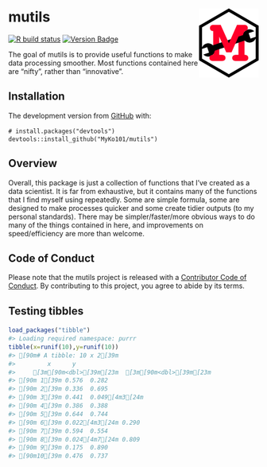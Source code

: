 
<!-- README.md is generated from README.Rmd. Please edit that file -->

# mutils <img src='man/figures/logo.png' align="right" height="138.5" />

<!-- badges: start -->

[![R build
status](https://github.com/MyKo101/mutils/workflows/R-CMD-check/badge.svg)](https://github.com/MyKo101/mutils/actions)
[![Version
Badge](https://img.shields.io/badge/Version-0.0.0.9013-orange.svg)](https://github.com/MyKo101/mutils)

<!-- badges: end -->

The goal of mutils is to provide useful functions to make data
processing smoother. Most functions contained here are “nifty”, rather
than “innovative”.

## Installation

The development version from [GitHub](https://github.com/) with:

    # install.packages("devtools")
    devtools::install_github("MyKo101/mutils")

## Overview

Overall, this package is just a collection of functions that I’ve
created as a data scientist. It is far from exhaustive, but it contains
many of the functions that I find myself using repeatedly. Some are
simple formula, some are designed to make processes quicker and some
create tidier outputs (to my personal standards). There may be
simpler/faster/more obvious ways to do many of the things contained in
here, and improvements on speed/efficiency are more than welcome.

## Code of Conduct

Please note that the mutils project is released with a [Contributor Code
of Conduct](https://michaelbarrowman.co.uk/mutils/CODE_OF_CONDUCT.html).
By contributing to this project, you agree to abide by its terms.

## Testing tibbles

``` r
load_packages("tibble")
#> Loading required namespace: purrr
tibble(x=runif(10),y=runif(10))
#> [90m# A tibble: 10 x 2[39m
#>         x      y
#>     [3m[90m<dbl>[39m[23m  [3m[90m<dbl>[39m[23m
#> [90m 1[39m 0.576  0.282 
#> [90m 2[39m 0.336  0.695 
#> [90m 3[39m 0.441  0.049[4m3[24m
#> [90m 4[39m 0.386  0.388 
#> [90m 5[39m 0.644  0.744 
#> [90m 6[39m 0.022[4m3[24m 0.290 
#> [90m 7[39m 0.594  0.554 
#> [90m 8[39m 0.024[4m7[24m 0.809 
#> [90m 9[39m 0.175  0.890 
#> [90m10[39m 0.476  0.737
```
